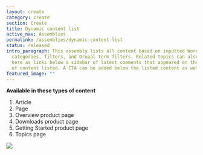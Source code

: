 ```yaml
---
layout: create
category: create
section: Create
title: Dynamic content list
active_nav: Assemblies
permalink: /assemblies/dynamic-content-list
status: released
intro_paragraph: This assembly lists all content based on inputted WordPress
  categories, filters, and Drupal term filters. Related topics can also be added
  here as links below a sidebar of latest comments that appeared on the pieces
  of content listed. A CTA can be added below the listed content as well.
featured_image: ""
---
```

**Available in these types of content**

1. Article
2. Page
3. Overview product page
4. Downloads product page
5. Getting Started product page
6. Topics page

![](/design-manual/assets/uploads/dynamic-content-list-example.png)
